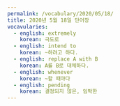 ```yaml
---
permalink: /vocabulary/2020/05/18/
title: 2020년 5월 18일 단어장
vocavularies:
  - english: extremely
    korean: 극도로
  - english: intend to
    korean: ~하려고 하다.
  - english: replace A with B
    korean: A를 B로 대체하다.
  - english: whenever
    korean: ~할 때마다
  - english: pending
    korean: 결정되지 않은, 임박한
---
```

